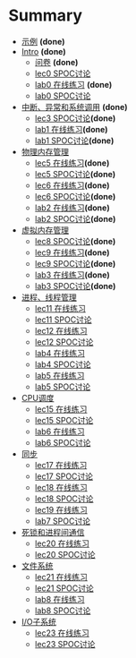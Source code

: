 # Summary

* [示例](README.md) **(done)**
* [Intro](all/1-intro.md) **(done)**
    * [问卷](all/01-1-questionnaire.md) **(done)**
    * [lec0 SPOC讨论](all/01-2-spoc-discussion.md)
    * [lab0 在线练习](all/01-3-lab0-quiz.md) **(done)**
    * [lab0 SPOC讨论](all/01-3-lab0-spoc-discussion.md)
* [中断、异常和系统调用](all/2-intr.md) **(done)**
    * [lec3 SPOC讨论](all/02-1-spoc-discussion.md)**(done)**
    * [lab1 在线练习](all/02-2-lab1-quiz.md)**(done)**
    * [lab1 SPOC讨论](all/02-2-lab1-spoc-discussion.md)**(done)**
* [物理内存管理](all/3&4-pmm.md)
    * [lec5 在线练习](all/03-1-quiz.md)**(done)**
    * [lec5 SPOC讨论](all/03-1-spoc-discussion.md)**(done)**
    * [lec6 在线练习](all/03-2-quiz.md)**(done)**
    * [lec6 SPOC讨论](all/03-2-spoc-discussion.md)**(done)**
    * [lab2 在线练习](all/03-3-lab2-quiz.md)**(done)**
    * [lab2 SPOC讨论](all/03-3-lab2-spoc-discussion.md)**(done)**
* [虚拟内存管理](all/5&6-vmm.md)
    * [lec8 SPOC讨论](all/04-1-spoc-discussion.md)**(done)**
    * [lec9 在线练习](all/04-2-quiz.md)**(done)**
    * [lec9 SPOC讨论](all/04-2-spoc-discussion.md)**(done)**
    * [lab3 在线练习](all/04-3-lab3-quiz.md)**(done)**
    * [lab3 SPOC讨论](all/04-3-lab3-spoc-discussion.md)**(done)**  
* [进程、线程管理](all/7-process&thread.md)
    * [lec11 在线练习](all/05-1-quiz.md)
    * [lec11 SPOC讨论](all/05-1-spoc-discussion.md)
    * [lec12 在线练习](all/05-2-quiz.md)
    * [lec12 SPOC讨论](all/05-2-spoc-discussion.md)
    * [lab4 在线练习](all/05-3-lab4-quiz.md)
    * [lab4 SPOC讨论](all/05-3-lab4-spoc-discussion.md)
    * [lab5 在线练习](all/05-4-lab5-quiz.md)
    * [lab5 SPOC讨论](all/05-4-lab5-spoc-discussion.md)    
* [CPU调度](all/8-sched.md)
    * [lec15 在线练习](all/06-1-quiz.md)
    * [lec15 SPOC讨论](all/06-1-spoc-discussion.md)
    * [lab6 在线练习](all/06-2-lab6-quiz.md)
    * [lab6 SPOC讨论](all/06-2-lab6-spoc-discussion.md)     
* [同步](all/9-sync.md)
    * [lec17 在线练习](all/07-1-quiz.md)
    * [lec17 SPOC讨论](all/07-1-spoc-discussion.md)    
    * [lec18 在线练习](all/07-2-quiz.md)    
    * [lec18 SPOC讨论](all/07-2-spoc-discussion.md)
    * [lec19 在线练习](all/07-3-lab7-quiz.md)      
    * [lab7 SPOC讨论](all/07-3-lab7-spoc-discussion.md)          
* [死锁和进程间通信](all/11-deadlock.md)
    * [lec20 在线练习](all/08-1-quiz.md)
    * [lec20 SPOC讨论](all/08-1-spoc-discussion.md)
* [文件系统](all/12-filesystem.md)
    * [lec21 在线练习](all/09-1-quiz.md)
    * [lec21 SPOC讨论](all/09-1-spoc-discussion.md)
    * [lab8 在线练习](all/09-2-lab8-quiz.md)      
    * [lab8 SPOC讨论](all/09-2-lab8-spoc-discussion.md)          
* [I/O子系统](all/13-io.md)
    * [lec23 在线练习](all/10-1-quiz.md)
    * [lec23 SPOC讨论](all/10-1-spoc-discussion.md)

